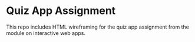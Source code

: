 # Quiz App Assignment

This repo includes HTML wireframing for the quiz app assignment from the module on interactive web apps.